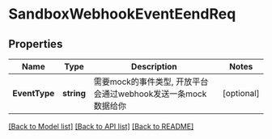# SandboxWebhookEventEendReq

## Properties

Name | Type | Description | Notes
------------ | ------------- | ------------- | -------------
**EventType** | **string** | 需要mock的事件类型, 开放平台会通过webhook发送一条mock数据给你 | [optional] 

[[Back to Model list]](../README.md#documentation-for-models) [[Back to API list]](../README.md#documentation-for-api-endpoints) [[Back to README]](../README.md)


